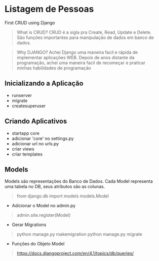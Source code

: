 # Listagem de Pessoas

First CRUD using Django

> What is CRUD?
  CRUD é a sigla pra Create, Read, Update e Delete.
  São funções importantes para manipulação de dados em banco de dados.

> Why DJANGO?
  Achei Django uma maneira facil e rápida de implementar aplicações WEB. Depois de anos distante da programação, achei uma maneira facil de recomeçar e praticar minhas habilidades de programação

## Inicializando a Aplicação

- runserver
- migrate
- createsuperuser

## Criando Aplicativos

- startapp core
- adicionar 'core' no settings.py
- adicionar url no urls.py
- criar views
- criar templates

## Models

Models são representações do Banco de Dados. Cada Model representa uma tabela no DB, seus atributos são as colunas.
>  from django.db import models
>  models.Model 

- Adicionar o Model no admin.py
> admin.site.register(Model)

- Gerar Migrations
>    python manage.py makemigration
>    python manage.py migrate

- Funções do Objeto Model
> https://docs.djangoproject.com/en/4.1/topics/db/queries/